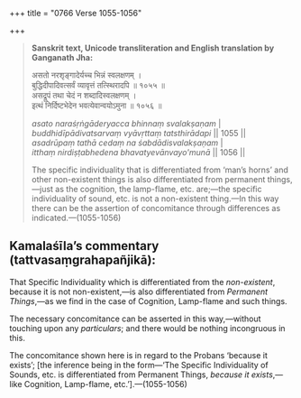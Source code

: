 +++
title = "0766 Verse 1055-1056"

+++
> **Sanskrit text, Unicode transliteration and English translation by Ganganath Jha:** 
>
> असतो नरशृङ्गादेर्यच्च भिन्नं स्वलक्षणम् ।  
> बुद्धिदीपादिवत्सर्वं व्यावृत्तं तत्स्थिरादपि ॥ १०५५ ॥  
> असद्रूपं तथा चेदं न शब्दादिस्वलक्षणम् ।  
> इत्थं निर्दिष्टभेदेन भवत्येवान्वयोऽमुना ॥ १०५६ ॥ 
>
> *asato naraśṛṅgāderyacca bhinnaṃ svalakṣaṇam* \|  
> *buddhidīpādivatsarvaṃ vyāvṛttaṃ tatsthirādapi* \|\| 1055 \|\|  
> *asadrūpaṃ tathā cedaṃ na śabdādisvalakṣaṇam* \|  
> *itthaṃ nirdiṣṭabhedena bhavatyevānvayo'munā* \|\| 1056 \|\| 
>
> The specific individuality that is differentiated from ‘man’s horns’ and other non-existent things is also differentiated from permanent things,—just as the cognition, the lamp-flame, etc. are;—the specific individuality of sound, etc. is not a non-existent thing.—In this way there can be the assertion of concomitance through differences as indicated.—(1055-1056)



## Kamalaśīla’s commentary (tattvasaṃgrahapañjikā):

That Specific Individuality which is differentiated from the *non-existent*, because it is not non-existent,—is also differentiated from *Permanent Things*,—as we find in the case of Cognition, Lamp-flame and such things.

The necessary concomitance can be asserted in this way,—without touching upon any *particulars*; and there would be nothing incongruous in this.

The concomitance shown here is in regard to the Probans ‘because it exists’; [the inference being in the form—‘The Specific Individuality of Sounds, etc. is differentiated from Permanent Things, *because it exists*,—like Cognition, Lamp-flame, etc.’].—(1055-1056)



